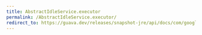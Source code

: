 ```yaml
---
title: AbstractIdleService.executor
permalink: /AbstractIdleService.executor/
redirect_to: https://guava.dev/releases/snapshot-jre/api/docs/com/google/common/util/concurrent/AbstractIdleService.html#executor--
---
```

